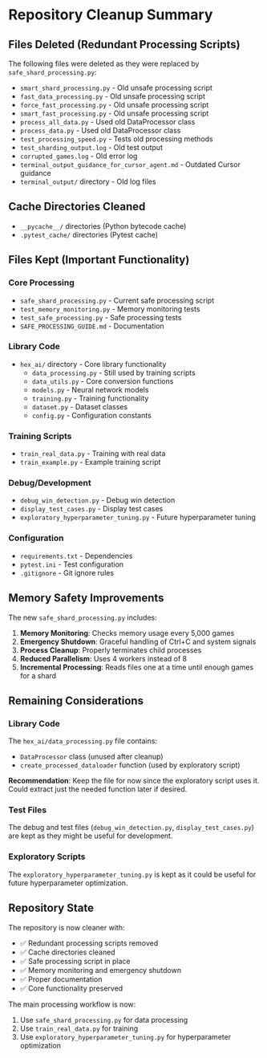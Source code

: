 # Repository Cleanup Summary

## Files Deleted (Redundant Processing Scripts)

The following files were deleted as they were replaced by `safe_shard_processing.py`:

- `smart_shard_processing.py` - Old unsafe processing script
- `fast_data_processing.py` - Old unsafe processing script  
- `force_fast_processing.py` - Old unsafe processing script
- `smart_fast_processing.py` - Old unsafe processing script
- `process_all_data.py` - Used old DataProcessor class
- `process_data.py` - Used old DataProcessor class
- `test_processing_speed.py` - Tests old processing methods
- `test_sharding_output.log` - Old test output
- `corrupted_games.log` - Old error log
- `terminal_output_guidance_for_cursor_agent.md` - Outdated Cursor guidance
- `terminal_output/` directory - Old log files

## Cache Directories Cleaned

- `__pycache__/` directories (Python bytecode cache)
- `.pytest_cache/` directories (Pytest cache)

## Files Kept (Important Functionality)

### Core Processing
- `safe_shard_processing.py` - Current safe processing script
- `test_memory_monitoring.py` - Memory monitoring tests
- `test_safe_processing.py` - Safe processing tests
- `SAFE_PROCESSING_GUIDE.md` - Documentation

### Library Code
- `hex_ai/` directory - Core library functionality
  - `data_processing.py` - Still used by training scripts
  - `data_utils.py` - Core conversion functions
  - `models.py` - Neural network models
  - `training.py` - Training functionality
  - `dataset.py` - Dataset classes
  - `config.py` - Configuration constants

### Training Scripts
- `train_real_data.py` - Training with real data
- `train_example.py` - Example training script

### Debug/Development
- `debug_win_detection.py` - Debug win detection
- `display_test_cases.py` - Display test cases
- `exploratory_hyperparameter_tuning.py` - Future hyperparameter tuning

### Configuration
- `requirements.txt` - Dependencies
- `pytest.ini` - Test configuration
- `.gitignore` - Git ignore rules

## Memory Safety Improvements

The new `safe_shard_processing.py` includes:

1. **Memory Monitoring**: Checks memory usage every 5,000 games
2. **Emergency Shutdown**: Graceful handling of Ctrl+C and system signals
3. **Process Cleanup**: Properly terminates child processes
4. **Reduced Parallelism**: Uses 4 workers instead of 8
5. **Incremental Processing**: Reads files one at a time until enough games for a shard

## Remaining Considerations

### Library Code
The `hex_ai/data_processing.py` file contains:
- `DataProcessor` class (unused after cleanup)
- `create_processed_dataloader` function (used by exploratory script)

**Recommendation**: Keep the file for now since the exploratory script uses it. Could extract just the needed function later if desired.

### Test Files
The debug and test files (`debug_win_detection.py`, `display_test_cases.py`) are kept as they might be useful for development.

### Exploratory Scripts
The `exploratory_hyperparameter_tuning.py` is kept as it could be useful for future hyperparameter optimization.

## Repository State

The repository is now cleaner with:
- ✅ Redundant processing scripts removed
- ✅ Cache directories cleaned
- ✅ Safe processing script in place
- ✅ Memory monitoring and emergency shutdown
- ✅ Proper documentation
- ✅ Core functionality preserved

The main processing workflow is now:
1. Use `safe_shard_processing.py` for data processing
2. Use `train_real_data.py` for training
3. Use `exploratory_hyperparameter_tuning.py` for hyperparameter optimization 